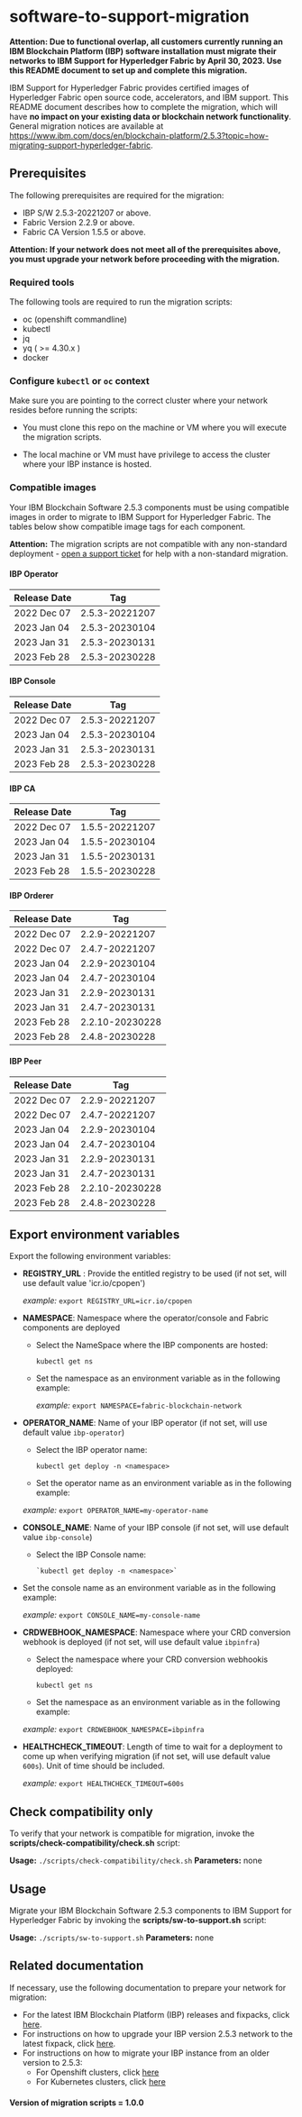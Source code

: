 # software-to-support-migration

**Attention: Due to functional overlap, all customers currently running an IBM Blockchain Platform (IBP) software installation must migrate their networks to IBM Support for Hyperledger Fabric by April 30, 2023. Use this README document to set up and complete this migration.**

IBM Support for Hyperledger Fabric provides certified images of Hyperledger Fabric open source code, accelerators, and IBM support. This README document describes how to complete the migration, which will have **no impact on your existing data or blockchain network functionality**. General migration notices are available at https://www.ibm.com/docs/en/blockchain-platform/2.5.3?topic=how-migrating-support-hyperledger-fabric.

## Prerequisites

The following prerequisites are required for the migration:

- IBP S/W 2.5.3-20221207 or above.
- Fabric Version 2.2.9 or above.
- Fabric CA Version 1.5.5 or above.

**Attention: If your network does not meet all of the prerequisites above, you must upgrade your network before proceeding with the migration.**

### Required tools

The following tools are required to run the migration scripts:

- oc (openshift commandline)
- kubectl
- jq
- yq ( >= 4.30.x )
- docker

### Configure `kubectl` or `oc` context

Make sure you are pointing to the correct cluster where your network resides before running the scripts: 

- You must clone this repo on the machine or VM where you will execute the migration scripts.

- The local machine or VM must have privilege to access the cluster where your IBP instance is hosted.

### Compatible images

Your IBM Blockchain Software 2.5.3 components must be using compatible images in order to migrate to IBM Support for Hyperledger Fabric. The tables below show compatible image tags for each component.

**Attention:** The migration scripts are not compatible with any non-standard deployment - [open a support ticket](https://www.ibm.com/mysupport) for help with a non-standard migration.

#### IBP Operator

|Release Date|Tag|
|---|---|
|2022 Dec 07|2.5.3-20221207|
|2023 Jan 04|2.5.3-20230104|
|2023 Jan 31|2.5.3-20230131|
|2023 Feb 28|2.5.3-20230228|


#### IBP Console

|Release Date|Tag|
|---|---|
|2022 Dec 07|2.5.3-20221207|
|2023 Jan 04|2.5.3-20230104|
|2023 Jan 31|2.5.3-20230131|
|2023 Feb 28|2.5.3-20230228|

#### IBP CA

|Release Date|Tag|
|---|---|
|2022 Dec 07|1.5.5-20221207|
|2023 Jan 04|1.5.5-20230104|
|2023 Jan 31|1.5.5-20230131|
|2023 Feb 28|1.5.5-20230228|

#### IBP Orderer

|Release Date|Tag|
|---|---|
|2022 Dec 07|2.2.9-20221207|
|2022 Dec 07|2.4.7-20221207|
|2023 Jan 04|2.2.9-20230104|
|2023 Jan 04|2.4.7-20230104|
|2023 Jan 31|2.2.9-20230131|
|2023 Jan 31|2.4.7-20230131|
|2023 Feb 28|2.2.10-20230228|
|2023 Feb 28|2.4.8-20230228|

#### IBP Peer

|Release Date|Tag|
|---|---|
|2022 Dec 07|2.2.9-20221207|
|2022 Dec 07|2.4.7-20221207|
|2023 Jan 04|2.2.9-20230104|
|2023 Jan 04|2.4.7-20230104|
|2023 Jan 31|2.2.9-20230131|
|2023 Jan 31|2.4.7-20230131|
|2023 Feb 28|2.2.10-20230228|
|2023 Feb 28|2.4.8-20230228|


## Export environment variables

Export the following environment variables:

* **REGISTRY_URL** : Provide the entitled registry to be used (if not set, will use default value 'icr.io/cpopen')

    *example:* `export REGISTRY_URL=icr.io/cpopen`

* **NAMESPACE**: Namespace where the operator/console and Fabric components are deployed

   - Select the NameSpace where the IBP components are hosted:

        `kubectl get ns`

  - Set the namespace as an environment variable as in the following example: 

    *example:* `export NAMESPACE=fabric-blockchain-network`

* **OPERATOR_NAME**: Name of your IBP operator (if not set, will use default value `ibp-operator`)

    - Select the IBP operator name:

        `kubectl get deploy -n <namespace>`

    - Set the operator name as an environment variable as in the following example: 

    *example:* `export OPERATOR_NAME=my-operator-name`

* **CONSOLE_NAME**: Name of your IBP console (if not set, will use default value `ibp-console`)

  - Select the IBP Console name: 

        `kubectl get deploy -n <namespace>`

 - Set the console name as an environment variable as in the following example: 

     *example:* `export CONSOLE_NAME=my-console-name`

* **CRDWEBHOOK_NAMESPACE**: Namespace where your CRD conversion webhook is deployed (if not set, will use default value `ibpinfra`)

    - Select the namespace where your CRD conversion webhookis deployed: 

        `kubectl get ns`

    - Set the namespace as an environment variable as in the following example: 

     *example:* `export CRDWEBHOOK_NAMESPACE=ibpinfra`

* **HEALTHCHECK_TIMEOUT**: Length of time to wait for a deployment to come up when verifying migration (if not set, will use default value `600s`). Unit of time should be included.

     *example:* `export HEALTHCHECK_TIMEOUT=600s`

## Check compatibility only

To verify that your network is compatible for migration, invoke the **scripts/check-compatibility/check.sh** script:

**Usage:** `./scripts/check-compatibility/check.sh`
**Parameters:** none

## Usage

Migrate your IBM Blockchain Software 2.5.3 components to IBM Support for Hyperledger Fabric by invoking the **scripts/sw-to-support.sh** script:

**Usage:** `./scripts/sw-to-support.sh`
**Parameters:** none

## Related documentation

If necessary, use the following documentation to prepare your network for migration:

* For the latest IBM Blockchain Platform (IBP) releases and fixpacks, click [here](https://www.ibm.com/docs/en/blockchain-platform/2.5.3?topic=help-release-notes).
* For instructions on how to upgrade your IBP version 2.5.3 network to the latest fixpack, click [here](https://www.ibm.com/docs/en/blockchain-platform/2.5.3?topic=kubernetes-installing-253-fix-pack).
* For instructions on how to migrate your IBP instance from an older version to 2.5.3:
  * For Openshift clusters, click [here](https://www.ibm.com/docs/en/blockchain-platform/2.5.3?topic=platform-upgrading-your-deployment)
  * For Kubernetes clusters, click [here](https://www.ibm.com/docs/en/blockchain-platform/2.5.3?topic=kubernetes-upgrading-your-console-components)

#### Version of migration scripts = 1.0.0
